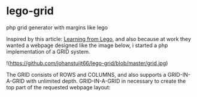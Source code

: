 # lego-grid
php grid generator with margins like lego

Inspired by this article: [Learning from Lego](https://alistapart.com/article/learning-from-lego-a-step-forward-in-modular-web-design), and also because at work they wanted a webpage designed like the image below, i started a php implementation of a GRID system. 

!(https://github.com/johanstuijt66/lego-grid/blob/master/grid.jpg)

The GRID consists of ROWS and COLUMNS, and also supports a GRID-IN-A-GRID with unlimited depth. GRID-IN-A-GRID in necessary to create the top part of the requested webpage layout:


